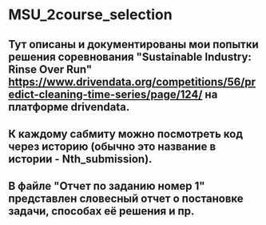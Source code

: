 # MSU_2course_selection
## Тут описаны и документированы мои попытки решения соревнования "Sustainable Industry: Rinse Over Run" https://www.drivendata.org/competitions/56/predict-cleaning-time-series/page/124/ на платформе drivendata. 
## К каждому сабмиту можно посмотреть код через историю (обычно это название в истории - Nth_submission).
## В файле "Отчет по заданию номер 1" представлен словесный отчет о постановке задачи, способах её решения и пр.
